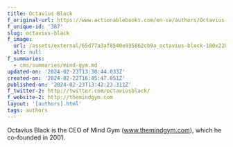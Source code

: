 ```yaml
---
title: Octavius Black
f_original-url: https://www.actionablebooks.com/en-ca/authors/Octavius-Black/
f_unique-id: '387'
slug: octavius-black
f_image:
  url: /assets/external/65d77a3af8540e935862cb9a_octavius-black-180x220.jpeg
  alt: null
f_summaries:
  - cms/summaries/mind-gym.md
updated-on: '2024-02-23T13:30:44.033Z'
created-on: '2024-02-22T16:45:47.051Z'
published-on: '2024-02-23T13:42:23.311Z'
f_twitter-2: http://twitter.com/octaviusblack/
f_website-2: http://themindgym.com
layout: '[authors].html'
tags: authors
---
```


Octavius Black is the CEO of Mind Gym (www.themindgym.com), which he co-founded in 2001.
